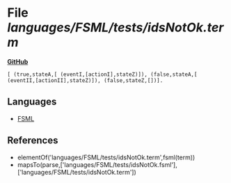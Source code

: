 # File _languages/FSML/tests/idsNotOk.term_
**[GitHub](https://github.com/softlang/yas/blob/master/languages/FSML/tests/idsNotOk.term)**
```
[ (true,stateA,[ (eventI,[actionI],stateZ)]), (false,stateA,[ (eventII,[actionII],stateZ)]), (false,stateZ,[])].
```

## Languages
* [FSML](../languages/FSML.md)

## References
* elementOf('languages/FSML/tests/idsNotOk.term',fsml(term))
* mapsTo(parse,['languages/FSML/tests/idsNotOk.fsml'],['languages/FSML/tests/idsNotOk.term'])
